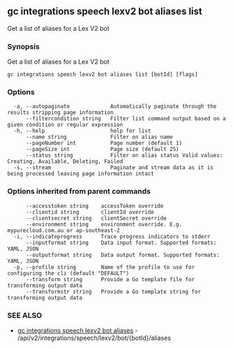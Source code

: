## gc integrations speech lexv2 bot aliases list

Get a list of aliases for a Lex V2 bot

### Synopsis

Get a list of aliases for a Lex V2 bot

```
gc integrations speech lexv2 bot aliases list [botId] [flags]
```

### Options

```
  -a, --autopaginate             Automatically paginate through the results stripping page information
      --filtercondition string   Filter list command output based on a given condition or regular expression
  -h, --help                     help for list
      --name string              Filter on alias name
      --pageNumber int           Page number (default 1)
      --pageSize int             Page size (default 25)
      --status string            Filter on alias status Valid values: Creating, Available, Deleting, Failed
  -s, --stream                   Paginate and stream data as it is being processed leaving page information intact
```

### Options inherited from parent commands

```
      --accesstoken string    accessToken override
      --clientid string       clientId override
      --clientsecret string   clientSecret override
      --environment string    environment override. E.g. mypurecloud.com.au or ap-southeast-2
  -i, --indicateprogress      Trace progress indicators to stderr
      --inputformat string    Data input format. Supported formats: YAML, JSON
      --outputformat string   Data output format. Supported formats: YAML, JSON
  -p, --profile string        Name of the profile to use for configuring the cli (default "DEFAULT")
      --transform string      Provide a Go template file for transforming output data
      --transformstr string   Provide a Go template string for transforming output data
```

### SEE ALSO

* [gc integrations speech lexv2 bot aliases](gc_integrations_speech_lexv2_bot_aliases.html)	 - /api/v2/integrations/speech/lexv2/bot/{botId}/aliases


